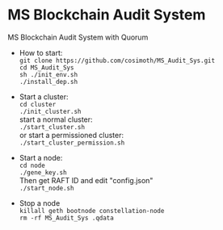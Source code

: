 # MS Blockchain Audit System
MS Blockchain Audit System with Quorum  

- How to start:  
`git clone https://github.com/cosimoth/MS_Audit_Sys.git`  
`cd MS_Audit_Sys`  
`sh ./init_env.sh`  
`./install_dep.sh`

- Start a cluster:  
`cd cluster`  
`./init_cluster.sh`  
start a normal cluster:  
`./start_cluster.sh`  
or start a permissioned cluster:  
`./start_cluster_permission.sh`

- Start a node:  
`cd node`  
`./gene_key.sh`  
Then get RAFT ID and edit "config.json"  
`./start_node.sh`  

- Stop a node  
`killall geth bootnode constellation-node`  
`rm -rf MS_Audit_Sys .qdata`  
